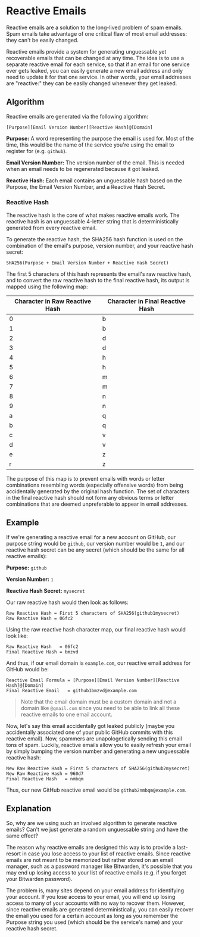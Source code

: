 # Reactive Emails

Reactive emails are a solution to the long-lived problem of spam emails. Spam emails take advantage of one critical flaw of most email addresses: they can't be easily changed.

Reactive emails provide a system for generating unguessable yet recoverable emails that can be changed at any time. The idea is to use a separate reactive email for each service, so that if an email for one service ever gets leaked, you can easily generate a new email address and only need to update it for that one service. In other words, your email addresses are "reactive:" they can be easily changed whenever they get leaked.

## Algorithm

Reactive emails are generated via the following algorithm:

`[Purpose][Email Version Number][Reactive Hash]@[Domain]`

**Purpose:** A word representing the purpose the email is used for. Most of the time, this would be the name of the service you're using the email to register for (e.g. `github`).

**Email Version Number:** The version number of the email. This is needed when an email needs to be regenerated because it got leaked.

**Reactive Hash:** Each email contains an unguessable hash based on the Purpose, the Email Version Number, and a Reactive Hash Secret.

### Reactive Hash

The reactive hash is the core of what makes reactive emails work. The reactive hash is an unguessable 4-letter string that is deterministically generated from every reactive email.

To generate the reactive hash, the SHA256 hash function is used on the combination of the email's purpose, version number, and your reactive hash secret:

```text
SHA256(Purpose + Email Version Number + Reactive Hash Secret)
```

The first 5 characters of this hash represents the email's raw reactive hash, and to convert the raw reactive hash to the final reactive hash, its output is mapped using the following map:

| Character in Raw Reactive Hash | Character in Final Reactive Hash |
| ------------------------------ | -------------------------------- |
| 0                              | b                                |
| 1                              | b                                |
| 2                              | d                                |
| 3                              | d                                |
| 4                              | h                                |
| 5                              | h                                |
| 6                              | m                                |
| 7                              | m                                |
| 8                              | n                                |
| 9                              | n                                |
| a                              | q                                |
| b                              | q                                |
| c                              | v                                |
| d                              | v                                |
| e                              | z                                |
| r                              | z                                |

The purpose of this map is to prevent emails with words or letter combinations resembling words (especially offensive words) from being accidentally generated by the original hash function. The set of characters in the final reactive hash should not form any obvious terms or letter combinations that are deemed unpreferable to appear in email addresses.

## Example

If we're generating a reactive email for a new account on GitHub, our purpose string would be `github`, our version number would be `1`, and our reactive hash secret can be any secret (which should be the same for all reactive emails):

**Purpose:** `github`

**Version Number:** `1`

**Reactive Hash Secret:** `mysecret`

Our raw reactive hash would then look as follows:

```text
Raw Reactive Hash = First 5 characters of SHA256(github1mysecret)
Raw Reactive Hash = 06fc2
```

Using the raw reactive hash character map, our final reactive hash would look like:

```text
Raw Reactive Hash   = 06fc2
Final Reactive Hash = bmzvd
```

And thus, if our email domain is `example.com`, our reactive email address for GitHub would be:

```text
Reactive Email Formula = [Purpose][Email Version Number][Reactive Hash]@[Domain]
Final Reactive Email   = github1bmzvd@example.com
```

> Note that the email domain must be a custom domain and not a domain like `@gmail.com` since you need to be able to link all these reactive emails to one email account.

Now, let's say this email accidentally got leaked publicly (maybe you accidentally associated one of your public GitHub commits with this reactive email). Now, spammers are unapologetically sending this email tons of spam. Luckily, reactive emails allow you to easily refresh your email by simply bumping the version number and generating a new unguessable reactive hash:

```text
New Raw Reactive Hash = First 5 characters of SHA256(github2mysecret)
New Raw Reactive Hash = 960d7
Final Reactive Hash   = nmbqm
```

Thus, our new GitHub reactive email would be `github2nmbqm@example.com`.

## Explanation

So, why are we using such an involved algorithm to generate reactive emails? Can't we just generate a random unguessable string and have the same effect?

The reason why reactive emails are designed this way is to provide a last-resort in case you lose access to your list of reactive emails. Since reactive emails are not meant to be memorized but rather stored on an email manager, such as a password manager like Bitwarden, it's possible that you may end up losing access to your list of reactive emails (e.g. if you forget your Bitwarden password).

The problem is, many sites depend on your email address for identifying your account. If you lose access to your email, you will end up losing access to many of your accounts with no way to recover them. However, since reactive emails are generated deterministically, you can easily recover the email you used for a certain account as long as you remember the Purpose string you used (which should be the service's name) and your reactive hash secret.
